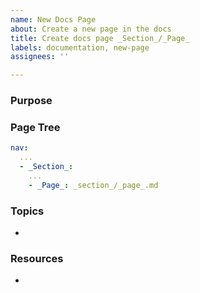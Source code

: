 ```yaml
---
name: New Docs Page
about: Create a new page in the docs
title: Create docs page _Section_/_Page_
labels: documentation, new-page
assignees: ''

---
```


### Purpose


### Page Tree
```yml
nav:
  ...
  - _Section_:
    ...
    - _Page_: _section_/_page_.md
```

### Topics
- 

### Resources
- 
